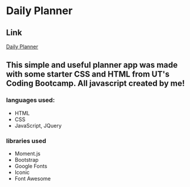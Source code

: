 # Daily Planner

## Link
[Daily Planner](https://itsclairehi.github.io/daily-planner/)

## This simple and useful planner app was made with some starter CSS and HTML from UT's Coding Bootcamp. All javascript created by me!

### languages used:
* HTML
* CSS
* JavaScript, JQuery

### libraries used
* Moment.js
* Bootstrap
* Google Fonts
* Iconic
* Font Awesome

